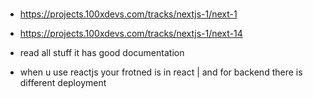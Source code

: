 ### 

- https://projects.100xdevs.com/tracks/nextjs-1/next-1

- https://projects.100xdevs.com/tracks/nextjs-1/next-14 

- read all stuff it has good documentation

- when u use reactjs your frotned is in react | and for backend there is different deployment
